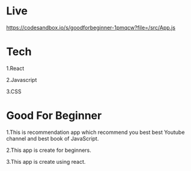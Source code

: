 # Live
https://codesandbox.io/s/goodforbeginner-1pmqcw?file=/src/App.js

# Tech
1.React

2.Javascript

3.CSS

# Good For Beginner
1.This is recommendation app which recommend you best best Youtube channel and best book of JavaScript.

2.This app is create for beginners.

3.This app is create using react.
